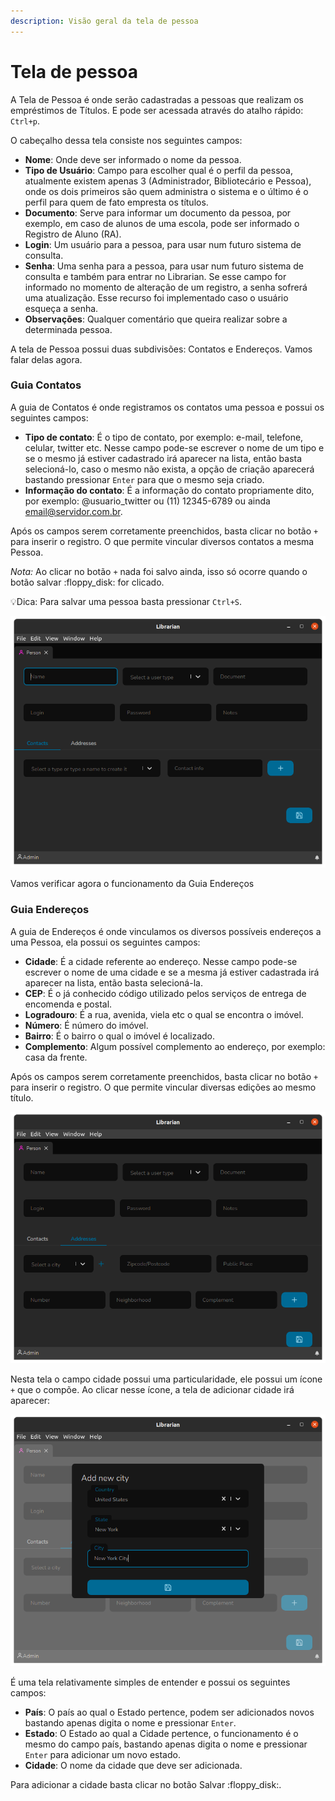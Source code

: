 ```yaml
---
description: Visão geral da tela de pessoa
---
```


# Tela de pessoa

A Tela de Pessoa é onde serão cadastradas a pessoas que realizam os empréstimos de Títulos. E pode ser acessada através do atalho rápido: `Ctrl+p`.

O cabeçalho dessa tela consiste nos seguintes campos:

* **Nome**: Onde deve ser informado o nome da pessoa.
* **Tipo de Usuário**: Campo para escolher qual é o perfil da pessoa, atualmente existem apenas 3 (Administrador, Bibliotecário e Pessoa), onde os dois primeiros são quem administra o sistema e o último é o perfil para quem de fato empresta os títulos.
* **Documento**: Serve para informar um documento da pessoa, por exemplo, em caso de alunos de uma escola, pode ser informado o Registro de Aluno (RA).
* **Login**: Um usuário para a pessoa, para usar num futuro sistema de consulta.
* **Senha**: Uma senha para a pessoa, para usar num futuro sistema de consulta e também para entrar no Librarian. Se esse campo for informado no momento de alteração de um registro, a senha sofrerá uma atualização. Esse recurso foi implementado caso o usuário esqueça a senha.
* **Observações**: Qualquer comentário que queira realizar sobre a determinada pessoa.

A tela de Pessoa possui duas subdivisões: Contatos e Endereços. Vamos falar delas agora.

### Guia Contatos

A guia de Contatos é onde registramos os contatos uma pessoa e possui os seguintes campos:

* **Tipo de contato**: É o tipo de contato, por exemplo: e-mail, telefone, celular, twitter etc. Nesse campo pode-se escrever o nome de um tipo e se o mesmo já estiver cadastrado irá aparecer na lista, então basta selecioná-lo, caso o mesmo não exista, a opção de criação aparecerá bastando pressionar `Enter` para que o mesmo seja criado.
* **Informação do contato**: É a informação do contato propriamente dito, por exemplo: @usuario\_twitter ou (11) 12345-6789 ou ainda email@servidor.com.br.

Após os campos serem corretamente preenchidos, basta clicar no botão `+` para inserir o registro. O que permite vincular diversos contatos a mesma Pessoa.



_Nota:_ Ao clicar no botão `+` nada foi salvo ainda, isso só ocorre quando o botão salvar :floppy\_disk: for clicado.

:bulb:Dica: Para salvar uma pessoa basta pressionar `Ctrl+S`.

![Tela de Pessoa com a Guia Contatos](../.gitbook/assets/librarian-person-contacts.png)

Vamos verificar agora o funcionamento da Guia Endereços

### Guia Endereços

A guia de Endereços é onde vinculamos os diversos possíveis endereços a uma Pessoa, ela possui os seguintes campos:

* **Cidade**: É a cidade referente ao endereço. Nesse campo pode-se escrever o nome de uma cidade e se a mesma já estiver cadastrada irá aparecer na lista, então basta selecioná-la.
* **CEP**: É o já conhecido código utilizado pelos serviços de entrega de encomenda e postal.
* **Logradouro**: É a rua, avenida, viela etc o qual se encontra o imóvel.
* **Número**: É número do imóvel.
* **Bairro**: É o bairro o qual o imóvel é localizado.
* **Complemento**: Algum possível complemento ao endereço, por exemplo: casa da frente.

Após os campos serem corretamente preenchidos, basta clicar no botão `+` para inserir o registro. O que permite vincular diversas edições ao mesmo título.

![Tela de pessoa com Guia Endereços](../.gitbook/assets/librarian-person-addresses.png)

Nesta tela o campo cidade possui uma particularidade, ele possui um ícone `+` que o compõe. Ao clicar nesse ícone, a tela de adicionar cidade irá aparecer:

![Tela de Pessoa Guia Endereços - Adicionar cidade](../.gitbook/assets/librarian-person-addresses-city.png)

É uma tela relativamente simples de entender e possui os seguintes campos:

* **País**: O país ao qual o Estado pertence, podem ser adicionados novos bastando apenas digita o nome e pressionar `Enter`.
* **Estado**: O Estado ao qual a Cidade pertence, o funcionamento é o mesmo do campo país, bastando apenas digita o nome e pressionar `Enter` para adicionar um novo estado.
* **Cidade**: O nome da cidade que deve ser adicionada.

Para adicionar a cidade basta clicar no botão Salvar :floppy\_disk:.
